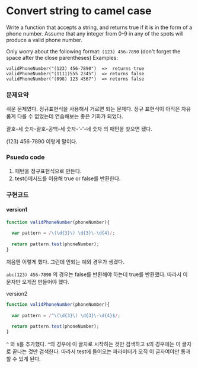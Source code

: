 # Convert string to camel case

Write a function that accepts a string, and returns true if it is in the form of a phone number. 
Assume that any integer from 0-9 in any of the spots will produce a valid phone number.

Only worry about the following format:
`(123) 456-7890` (don't forget the space after the close parentheses) 
Examples:

```
validPhoneNumber("(123) 456-7890")  =>  returns true
validPhoneNumber("(1111)555 2345")  => returns false
validPhoneNumber("(098) 123 4567")  => returns false
```

### 문제요약

쉬운 문제였다. 정규표현식을 사용해서 거르면 되는 문제다. 정규 표현식이 아직은 자유롭게 다룰 수 없었는데 연습해보는 좋은 기회가 되었다.

괄호-세 숫자-괄호-공백-세 숫자-'-'-네 숫자 의 패턴을 찾으면 됐다.

(123) 456-7890 이렇게 말이다.

### Psuedo code

1. 패턴을 정규표현식으로 만든다.
2. test()메서드를 이용해 true or false를 반환한다.

### 구현코드

#### version1

```javascript
function validPhoneNumber(phoneNumber){
  
  var pattern = /\(\d{3}\) \d{3}\-\d{4}/;
 
  return pattern.test(phoneNumber);
}
```

처음엔 이렇게 했다. 그런데 안되는 예외 경우가 생겼다.

`abc(123) 456-7890` 의 경우는 false를 반환해야 하는데 true를 반환했다. 따라서 이 문자만 오게끔 만들어야 했다.

version2

```javascript
function validPhoneNumber(phoneNumber){
  
  var pattern = /^\(\d{3}\) \d{3}\-\d{4}$/;
 
  return pattern.test(phoneNumber);
}
```

`^` 와 `$`를 추가했다. `^`의 경우에 이 글자로 시작하는 것만 검색하고 `$`의 경우에는 이 글자로 끝나는 것만 검색한다. 따라서 test에 들어오는 파라미터가 오직 이 글자여야만 통과할 수 있게 된다.

